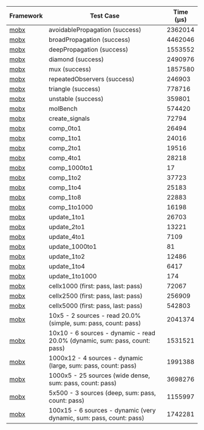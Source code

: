 | Framework | Test Case | Time (μs) |
| --- | --- | --- |
| [mobx](https://github.com/mobxjs/mobx.dart) | avoidablePropagation (success) | 2362014 |
| [mobx](https://github.com/mobxjs/mobx.dart) | broadPropagation (success) | 4462046 |
| [mobx](https://github.com/mobxjs/mobx.dart) | deepPropagation (success) | 1553552 |
| [mobx](https://github.com/mobxjs/mobx.dart) | diamond (success) | 2490976 |
| [mobx](https://github.com/mobxjs/mobx.dart) | mux (success) | 1857580 |
| [mobx](https://github.com/mobxjs/mobx.dart) | repeatedObservers (success) | 246903 |
| [mobx](https://github.com/mobxjs/mobx.dart) | triangle (success) | 778716 |
| [mobx](https://github.com/mobxjs/mobx.dart) | unstable (success) | 359801 |
| [mobx](https://github.com/mobxjs/mobx.dart) | molBench | 574420 |
| [mobx](https://github.com/mobxjs/mobx.dart) | create_signals | 72794 |
| [mobx](https://github.com/mobxjs/mobx.dart) | comp_0to1 | 26494 |
| [mobx](https://github.com/mobxjs/mobx.dart) | comp_1to1 | 24016 |
| [mobx](https://github.com/mobxjs/mobx.dart) | comp_2to1 | 19516 |
| [mobx](https://github.com/mobxjs/mobx.dart) | comp_4to1 | 28218 |
| [mobx](https://github.com/mobxjs/mobx.dart) | comp_1000to1 | 17 |
| [mobx](https://github.com/mobxjs/mobx.dart) | comp_1to2 | 37723 |
| [mobx](https://github.com/mobxjs/mobx.dart) | comp_1to4 | 25183 |
| [mobx](https://github.com/mobxjs/mobx.dart) | comp_1to8 | 22883 |
| [mobx](https://github.com/mobxjs/mobx.dart) | comp_1to1000 | 16198 |
| [mobx](https://github.com/mobxjs/mobx.dart) | update_1to1 | 26703 |
| [mobx](https://github.com/mobxjs/mobx.dart) | update_2to1 | 13221 |
| [mobx](https://github.com/mobxjs/mobx.dart) | update_4to1 | 7109 |
| [mobx](https://github.com/mobxjs/mobx.dart) | update_1000to1 | 81 |
| [mobx](https://github.com/mobxjs/mobx.dart) | update_1to2 | 12486 |
| [mobx](https://github.com/mobxjs/mobx.dart) | update_1to4 | 6417 |
| [mobx](https://github.com/mobxjs/mobx.dart) | update_1to1000 | 174 |
| [mobx](https://github.com/mobxjs/mobx.dart) | cellx1000 (first: pass, last: pass) | 72067 |
| [mobx](https://github.com/mobxjs/mobx.dart) | cellx2500 (first: pass, last: pass) | 256909 |
| [mobx](https://github.com/mobxjs/mobx.dart) | cellx5000 (first: pass, last: pass) | 542803 |
| [mobx](https://github.com/mobxjs/mobx.dart) | 10x5 - 2 sources - read 20.0% (simple, sum: pass, count: pass) | 2041374 |
| [mobx](https://github.com/mobxjs/mobx.dart) | 10x10 - 6 sources - dynamic - read 20.0% (dynamic, sum: pass, count: pass) | 1531521 |
| [mobx](https://github.com/mobxjs/mobx.dart) | 1000x12 - 4 sources - dynamic (large, sum: pass, count: pass) | 1991388 |
| [mobx](https://github.com/mobxjs/mobx.dart) | 1000x5 - 25 sources (wide dense, sum: pass, count: pass) | 3698276 |
| [mobx](https://github.com/mobxjs/mobx.dart) | 5x500 - 3 sources (deep, sum: pass, count: pass) | 1155997 |
| [mobx](https://github.com/mobxjs/mobx.dart) | 100x15 - 6 sources - dynamic (very dynamic, sum: pass, count: pass) | 1742281 |
